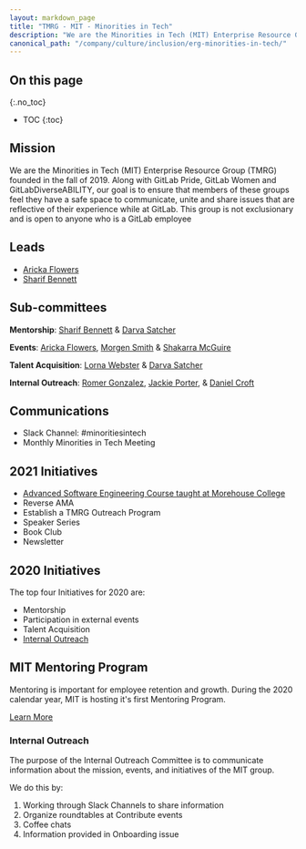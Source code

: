```yaml
---
layout: markdown_page
title: "TMRG - MIT - Minorities in Tech"
description: "We are the Minorities in Tech (MIT) Enterprise Resource Group (TMRG) founded in the fall of 2019. Learn more!"
canonical_path: "/company/culture/inclusion/erg-minorities-in-tech/"
---
```


## On this page
{:.no_toc}

- TOC
{:toc}

## Mission
We are the Minorities in Tech (MIT) Enterprise Resource Group (TMRG)  founded in the fall of 2019. Along with GitLab Pride,  GitLab Women and GitLabDiverseABILITY, our goal is to ensure that members of these groups feel they have a safe space to communicate, unite and share issues that are reflective of their experience while at GitLab. This  group is not exclusionary and is open to anyone who is a GitLab employee

## Leads
* [Aricka Flowers](https://about.gitlab.com/company/team/#atflowers)
* [Sharif Bennett](https://about.gitlab.com/company/team/#SharifATL)

## Sub-committees

**Mentorship**: [Sharif Bennett](https://about.gitlab.com/company/team/#SharifATL) & [Darva Satcher](https://about.gitlab.com/company/team/#dsatcher)

**Events**: [Aricka Flowers](https://about.gitlab.com/company/team/#atflowers), [Morgen Smith](https://about.gitlab.com/company/team/#msmith6) & [Shakarra McGuire](https://about.gitlab.com/company/team/#samcguire)

**Talent Acquisition**: [Lorna Webster](https://about.gitlab.com/company/team/#lwebster) & [Darva Satcher](https://about.gitlab.com/company/team/#dsatcher)

**Internal Outreach**:   [Romer Gonzalez](https://about.gitlab.com/company/team/#romerg), [Jackie Porter](https://about.gitlab.com/company/team/#jreporter), & [Daniel Croft](https://about.gitlab.com/company/team/#dcroft)

## Communications

* Slack Channel: #minoritiesintech
* Monthly Minorities in Tech Meeting

## 2021 Initiatives

* [Advanced Software Engineering Course taught at Morehouse College](https://about.gitlab.com/company/culture/inclusion/erg-minorities-in-tech/advanced-software-engineering-course/)
* Reverse AMA
* Establish a TMRG Outreach Program
* Speaker Series
* Book Club
* Newsletter

## 2020 Initiatives

The top four Initiatives for 2020 are:
* Mentorship
* Participation in external events
* Talent Acquisition
* [Internal Outreach](https://about.gitlab.com/company/culture/inclusion/erg-minorities-in-tech/#internal-outreach)

## MIT Mentoring Program
Mentoring is important for employee retention and growth.  During the 2020 calendar year, MIT is hosting it's first Mentoring Program.

[Learn More](https://about.gitlab.com/company/culture/inclusion/erg-minorities-in-tech/mentoring/)

### Internal Outreach

The purpose of the Internal Outreach Committee is to communicate information about the mission, events, and initiatives of the MIT group.

We do this by:

1. Working through Slack Channels to share information
1. Organize roundtables at Contribute events
1. Coffee chats
1. Information provided in Onboarding issue


